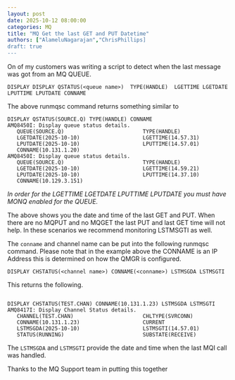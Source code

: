 ```yaml
---
layout: post
date: 2025-10-12 08:00:00
categories: MQ
title: "MQ Get the last GET and PUT Datetime"
authors: ["AlameluNagarajan","ChrisPhillips]
draft: true
---
```


On of my customers was writing a script to detect when the last message was got from an MQ QUEUE. 

<!--more-->



```
DISPLAY DISPLAY QSTATUS(<queue name>)  TYPE(HANDLE)  LGETTIME LGETDATE LPUTTIME LPUTDATE CONNAME
```

The above runmqsc command  returns something similar to 

```
DISPLAY QSTATUS(SOURCE.Q) TYPE(HANDLE) CONNAME
AMQ8450I: Display queue status details.
   QUEUE(SOURCE.Q)                         TYPE(HANDLE)
   LGETDATE(2025-10-10)                    LGETTIME(14.57.31)
   LPUTDATE(2025-10-10)                    LPUTTIME(14.57.01) 
   CONNAME(10.131.1.20)                
AMQ8450I: Display queue status details.
   QUEUE(SOURCE.Q)                         TYPE(HANDLE)
   LGETDATE(2025-10-10)                    LGETTIME(14.59.21)
   LPUTDATE(2025-10-10)                    LPUTTIME(14.37.10) 
   CONNAME(10.129.3.151)  
```


*In order for the LGETTIME LGETDATE LPUTTIME LPUTDATE you must have MONQ enabled for the QUEUE.*

The above shows you the date and time of the last GET and PUT. When there are no MQPUT and no MQGET the last PUT and last GET time will not help. In these scenarios we recommend monitoring LSTMSGTI as well.

The `conname` and channel name can  be put into the following runmqsc command. Please note that in the example above the CONNAME is an IP Address this is determined on how the QMGR is configured.

```
DISPLAY CHSTATUS(<channel name>) CONNAME(<conname>) LSTMSGDA LSTMSGTI
```

This returns the following.

```

DISPLAY CHSTATUS(TEST.CHAN) CONNAME(10.131.1.23) LSTMSGDA LSTMSGTI
AMQ8417I: Display Channel Status details.
   CHANNEL(TEST.CHAN)                      CHLTYPE(SVRCONN)
   CONNAME(10.131.1.23)                    CURRENT
   LSTMSGDA(2025-10-10)                    LSTMSGTI(14.57.01)
   STATUS(RUNNING)                         SUBSTATE(RECEIVE)
```

The `LSTMSGDA` and `LSTMSGTI` provide the date and time when the last MQI call was handled.

Thanks to the MQ Support team in putting this together